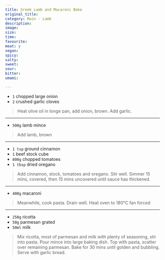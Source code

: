 ```yaml
---
title: Greek Lamb and Macaroni Bake
original_title:
category: Main - Lamb
description:
image:
size:
time:
favourite:
meat: y
vegan:
spicy:
salty:
sweet:
sour:
bitter:
umami:

---
```


* `1` chopped large onion
* `2` crushed garlic cloves

>Heat olive oil in longe pan, add onion, brown. Add garlic.

---

* `500g` lamb mince

>Add lamb, brown

---

* `1 tsp` ground cinnamon
* `1` beef stock cube
* `800g` chopped tomatoes
* `1 tbsp` dried oregano

>Add cinnamon, stock, tomatoes and oregano. Stir well. Simmer 15 mins, covered, then 15 mins uncovered until sauce has thickened.

---

* `400g` macaroni

>Meanwhile, cook pasta. Drain well. Heat oven to 180°C fan forced

---

* `250g` ricotta
* `50g` parmesan grated
* `50ml` milk

>Mix ricotta, most of parmesan and milk with plenty of seasoning, stir into pasta. Pour mince into large baking dish. Top with pasta, scatter over remaining parmesan. Bake for 30 mins until golden and bubbling. Serve with garlic bread.